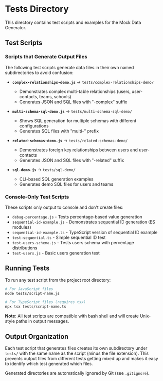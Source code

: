 # Tests Directory

This directory contains test scripts and examples for the Mock Data Generator.

## Test Scripts

### Scripts that Generate Output Files

The following test scripts generate data files in their own named subdirectories to avoid confusion:

- **`complex-relationships-demo.js`** → `tests/complex-relationships-demo/`
  - Demonstrates complex multi-table relationships (users, user-contacts, teams, schools)
  - Generates JSON and SQL files with "-complex" suffix

- **`multi-schema-sql-demo.js`** → `tests/multi-schema-sql-demo/`
  - Shows SQL generation for multiple schemas with different configurations
  - Generates SQL files with "multi-" prefix

- **`related-schemas-demo.js`** → `tests/related-schemas-demo/`
  - Demonstrates foreign key relationships between users and user-contacts
  - Generates JSON and SQL files with "-related" suffix

- **`sql-demo.js`** → `tests/sql-demo/`
  - CLI-based SQL generation examples
  - Generates demo SQL files for users and teams

### Console-Only Test Scripts

These scripts only output to console and don't create files:

- `debug-percentage.js` - Tests percentage-based value generation
- `sequential-id-example.js` - Demonstrates sequential ID generation (ES modules)
- `sequential-id-example.ts` - TypeScript version of sequential ID example
- `test-sequential.ts` - Simple sequential ID test
- `test-users-schema.js` - Tests users schema with percentage distributions
- `test-users.js` - Basic users generation test

## Running Tests

To run any test script from the project root directory:

```bash
# For JavaScript files
node tests/script-name.js

# For TypeScript files (requires tsx)
npx tsx tests/script-name.ts
```

**Note:** All test scripts are compatible with bash shell and will create Unix-style paths in output messages.

## Output Organization

Each test script that generates files creates its own subdirectory under `tests/` with the same name as the script (minus the file extension). This prevents output files from different tests getting mixed up and makes it easy to identify which test generated which files.

Generated directories are automatically ignored by Git (see `.gitignore`).
